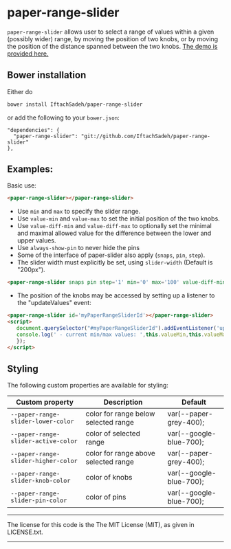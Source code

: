 # paper-range-slider

`paper-range-slider` allows user to select a range of values within a given
(possibly wider) range, by moving the position of two knobs, or by moving the
position of the distance spanned between the two knobs. [The demo is provided here.](http://IftachSadeh.github.io/paper-range-slider/components/paper-range-slider/demo/)

## Bower installation
Either do
```bash
bower install IftachSadeh/paper-range-slider
```
or add the following to your `bower.json`:
```
"dependencies": {
  "paper-range-slider": "git://github.com/IftachSadeh/paper-range-slider"
},
```

## Examples:

Basic use:
```html
<paper-range-slider></paper-range-slider>
```

- Use `min` and `max` to specify the slider range.
- Use `value-min` and `value-max` to set the initial position of the two knobs.
- Use `value-diff-min` and `value-diff-max` to optionally set the minimal and maximal allowed value for the difference between the lower and upper values.
- Use `always-show-pin` to never hide the pins
- Some of the interface of paper-slider also apply (`snaps`, `pin`, `step`).
- The slider width must explicitly be set, using `slider-width` (Default is "200px").
```html
<paper-range-slider snaps pin step='1' min='0' max='100' value-diff-min="10" value-diff-max="50" value-min='30' value-max='60'></paper-range-slider>
```

- The position of the knobs may be accessed by setting up a listener to the "updateValues" event:
```html
<paper-range-slider id='myPaperRangeSliderId'></paper-range-slider>
<script>
   document.querySelector("#myPaperRangeSliderId").addEventListener('updateValues', function (customEvent) {
   console.log(' - current min/max values: ',this.valueMin,this.valueMax)
   });
</script>
```

## Styling

The following custom properties are available for styling:

Custom property | Description | Default
----------------|-------------|----------
`--paper-range-slider-lower-color` | color for range below selected range | var(--paper-grey-400);
`--paper-range-slider-active-color` | color of selected range | var(--google-blue-700);
`--paper-range-slider-higher-color` | color for range above selected range | var(--paper-grey-400);
`--paper-range-slider-knob-color` | color of knobs | var(--google-blue-700);
`--paper-range-slider-pin-color` | color of pins | var(--google-blue-700);


---

The license for this code is the The MIT License (MIT), as given in LICENSE.txt.

---
